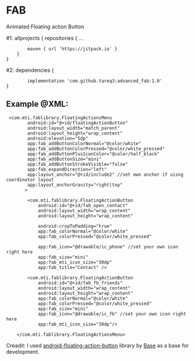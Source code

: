 # FAB
Animated Floating action Button


#1:
allprojects {
		repositories {
			...
			
			maven { url 'https://jitpack.io' }
		}
	}

#2:
dependencies {

	        implementation 'com.github.tareq3:advanced_fab:1.0'
	}



## Example @XML:
```
 <com.mti.fablibrary.FloatingActionsMenu
        android:id="@+id/floatingActionButton"
        android:layout_width="match_parent"
        android:layout_height="wrap_content"
        android:elevation="5dp"
        app:fab_addButtonColorNormal="@color/white"
        app:fab_addButtonColorPressed="@color/white_pressed"
        app:fab_addButtonPlusIconColor="@color/half_black"
        app:fab_addButtonSize="mini"
        app:fab_addButtonStrokeVisible="false"
        app:fab_expandDirection="left"
        app:layout_anchor="@+id/include2" //set own anchor if uisng coordinator layout
        app:layout_anchorGravity="right|top"
       >

        <com.mti.fablibrary.FloatingActionButton
            android:id="@+id/fab_open_contact"
            android:layout_width="wrap_content"
            android:layout_height="wrap_content"

            android:cropToPadding="true"
            app:fab_colorNormal="@color/white"
            app:fab_colorPressed="@color/white_pressed"

            app:fab_icon="@drawable/ic_phone" //set your own icon right here
            app:fab_size="mini"
            app:fab_mti_icon_size="30dp"
            app:fab_title="Contact" />

        <com.mti.fablibrary.FloatingActionButton
            android:id="@+id/fab_fb_friends"
            android:layout_width="wrap_content"
            android:layout_height="wrap_content"
            app:fab_colorNormal="@color/white"
            app:fab_colorPressed="@color/white_pressed"
            app:fab_size="mini"
            app:fab_icon="@drawable/ic_fb" //set your own icon right here
            app:fab_mti_icon_size="30dp"/>

    </com.mti.fablibrary.FloatingActionsMenu>
```


Creadit: 
I used [ android-floating-action-button](https://github.com/futuresimple/android-floating-action-button?utm_source=android-arsenal.com&utm_medium=referral&utm_campaign=965)  library by [Base](https://android-arsenal.com/user/futuresimple) as a base for development.
